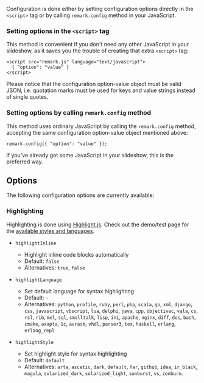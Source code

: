 Configuration is done either by setting configuration options directly in the `<script>` tag or by calling `remark.config` method in your JavaScript.

### Setting options in the `<script>` tag

This method is convenient if you don't need any other JavaScript in your slideshow, as it saves you the trouble of creating that extra `<script>` tag:

    <script src="remark.js" language="text/javascript">
      { "option": "value" }
    </script>

Please notice that the configuration option-value object must be valid JSON, i.e. quotation marks must be used for keys and value strings instead of single quotes.

### Setting options by calling `remark.config` method

This method uses ordinary JavaScript by calling the `remark.config` method, accepting the same configuration option-value object mentioned above:

    remark.config({ "option": "value" });

If you've already got some JavaScript in your slideshow, this is the preferred way.

## Options

The following configuration options are currently available:

### Highlighting

Highlighting is done using [Highlight.js](http://softwaremaniacs.org/soft/highlight/en/). Check out the demo/test page for the [available styles and languages](http://softwaremaniacs.org/media/soft/highlight/test.html).

* `highlightInline`
  * Highlight inline code blocks automatically
  * Default: `false`
  * Alternatives: `true`, `false`

* `highlightLanguage`
  * Set default language for syntax highlighting
  * Default: -
  * Alternatives: `python`, `profile`, `ruby`, `perl`, `php`, `scala`, `go`, `xml`, `django`, `css`, `javascript`, `vbscript`, `lua`, `delphi`, `java`, `cpp`, `objectivec`, `vala`, `cs`, `rsl`, `rib`, `mel`, `sql`, `smalltalk`, `lisp`, `ini`, `apache`, `nginx`, `diff`, `dos`, `bash`, `cmake`, `axapta`, `1c`, `avrasm`, `vhdl`, `parser3`, `tex`, `haskell`, `erlang`, `erlang_repl`

* `highlightStyle`
  * Set highlight style for syntax highlighting
  * Default: `default`
  * Alternatives: `arta`, `ascetic`, `dark`, `default`, `far`, `github`, `idea`, `ir_black`, `magula`, `solarized_dark`, `solarized_light`, `sunburst`, `vs`, `zenburn`.
